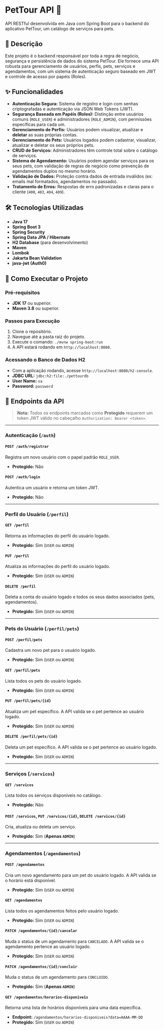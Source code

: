 # PetTour API 🐾

API RESTful desenvolvida em Java com Spring Boot para o backend do aplicativo PetTour, um catálogo de serviços para pets.

## 📜 Descrição

Este projeto é o backend responsável por toda a regra de negócio, segurança e persistência de dados do sistema PetTour. Ele fornece uma API robusta para gerenciamento de usuários, perfis, pets, serviços e agendamentos, com um sistema de autenticação seguro baseado em JWT e controle de acesso por papéis (Roles).

## ✨ Funcionalidades

* **Autenticação Segura:** Sistema de registro e login com senhas criptografadas e autenticação via JSON Web Tokens (JWT).
* **Segurança Baseada em Papéis (Roles):** Distinção entre usuários comuns (`ROLE_USER`) e administradores (`ROLE_ADMIN`), com permissões específicas para cada um.
* **Gerenciamento de Perfis:** Usuários podem visualizar, atualizar e **deletar** as suas próprias contas.
* **Gerenciamento de Pets:** Usuários logados podem cadastrar, visualizar, atualizar e deletar os seus próprios pets.
* **CRUD de Serviços:** Administradores têm controle total sobre o catálogo de serviços.
* **Sistema de Agendamento:** Usuários podem agendar serviços para os seus pets, com validação de regras de negócio como prevenção de agendamentos duplos no mesmo horário.
* **Validação de Dados:** Proteção contra dados de entrada inválidos (ex: emails mal formatados, agendamentos no passado).
* **Tratamento de Erros:** Respostas de erro padronizadas e claras para o cliente (`400`, `403`, `404`, `409`).

## 🛠️ Tecnologias Utilizadas

* **Java 17**
* **Spring Boot 3**
* **Spring Security**
* **Spring Data JPA / Hibernate**
* **H2 Database** (para desenvolvimento)
* **Maven**
* **Lombok**
* **Jakarta Bean Validation**
* **java-jwt (Auth0)**

## 🚀 Como Executar o Projeto

### Pré-requisitos
* **JDK 17** ou superior.
* **Maven 3.8** ou superior.

### Passos para Execução
1.  Clone o repositório.
2.  Navegue até a pasta raiz do projeto.
3.  Execute o comando: `./mvnw spring-boot:run`
4.  A API estará rodando em `http://localhost:8080`.

### Acessando o Banco de Dados H2
* Com a aplicação rodando, acesse `http://localhost:8080/h2-console`.
* **JDBC URL:** `jdbc:h2:file:./pettourdb`
* **User Name:** `sa`
* **Password:** `password`

## 📖 Endpoints da API

> **Nota:** Todos os endpoints marcados como **Protegido** requerem um token JWT válido no cabeçalho `Authorization: Bearer <token>`.

---

### Autenticação (`/auth`)

#### `POST /auth/registrar`
Registra um novo usuário com o papel padrão `ROLE_USER`.
* **Protegido:** Não

#### `POST /auth/login`
Autentica um usuário e retorna um token JWT.
* **Protegido:** Não

---

### Perfil do Usuário (`/perfil`)

#### `GET /perfil`
Retorna as informações do perfil do usuário logado.
* **Protegido:** Sim (`USER` ou `ADMIN`)

#### `PUT /perfil`
Atualiza as informações do perfil do usuário logado.
* **Protegido:** Sim (`USER` ou `ADMIN`)

#### `DELETE /perfil`
Deleta a conta do usuário logado e todos os seus dados associados (pets, agendamentos).
* **Protegido:** Sim (`USER` ou `ADMIN`)

---

### Pets do Usuário (`/perfil/pets`)

#### `POST /perfil/pets`
Cadastra um novo pet para o usuário logado.
* **Protegido:** Sim (`USER` ou `ADMIN`)

#### `GET /perfil/pets`
Lista todos os pets do usuário logado.
* **Protegido:** Sim (`USER` ou `ADMIN`)

#### `PUT /perfil/pets/{id}`
Atualiza um pet específico. A API valida se o pet pertence ao usuário logado.
* **Protegido:** Sim (`USER` ou `ADMIN`)

#### `DELETE /perfil/pets/{id}`
Deleta um pet específico. A API valida se o pet pertence ao usuário logado.
* **Protegido:** Sim (`USER` ou `ADMIN`)

---

### Serviços (`/servicos`)

#### `GET /servicos`
Lista todos os serviços disponíveis no catálogo.
* **Protegido:** Não

#### `POST /servicos`, `PUT /servicos/{id}`, `DELETE /servicos/{id}`
Cria, atualiza ou deleta um serviço.
* **Protegido:** Sim (**Apenas `ADMIN`**)

---

### Agendamentos (`/agendamentos`)

#### `POST /agendamentos`
Cria um novo agendamento para um pet do usuário logado. A API valida se o horário está disponível.
* **Protegido:** Sim (`USER` ou `ADMIN`)

#### `GET /agendamentos`
Lista todos os agendamentos feitos pelo usuário logado.
* **Protegido:** Sim (`USER` ou `ADMIN`)

#### `PATCH /agendamentos/{id}/cancelar`
Muda o status de um agendamento para `CANCELADO`. A API valida se o agendamento pertence ao usuário logado.
* **Protegido:** Sim (`USER` ou `ADMIN`)

#### `PATCH /agendamentos/{id}/concluir`
Muda o status de um agendamento para `CONCLUIDO`.
* **Protegido:** Sim (**Apenas `ADMIN`**)

#### `GET /agendamentos/horarios-disponiveis`
Retorna uma lista de horários disponíveis para uma data específica.
* **Endpoint:** `/agendamentos/horarios-disponiveis?data=AAAA-MM-DD`
* **Protegido:** Sim (`USER` ou `ADMIN`)



